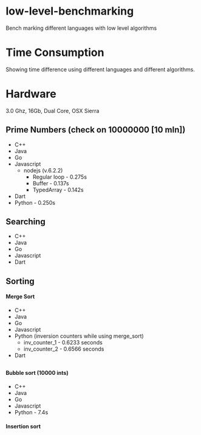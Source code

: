 # low-level-benchmarking
Bench marking different languages with low level algorithms

# Time Consumption
Showing time difference using different languages and different algorithms.

# Hardware
3.0 Ghz, 16Gb, Dual Core, OSX Sierra

## Prime Numbers (check on 10000000 [10 mln])
* C++
* Java
* Go
* Javascript
  * nodejs (v.6.2.2)
    * Regular loop - 0.275s
    * Buffer       - 0.137s
    * TypedArray   - 0.142s
* Dart
* Python - 0.250s


## Searching
* C++
* Java
* Go
* Javascript
* Dart


## Sorting
#### Merge Sort

 * C++
 * Java
 * Go
 * Javascript
 * Python (inversion counters while using merge_sort)
   * inv_counter_1 - 0.6233 seconds
   * inv_counter_2 - 0.6566 seconds
 * Dart

## 
#### Bubble sort (10000 ints)

 * C++
 * Java
 * Go
 * Javascript
 * Python - 7.4s


#### Insertion sort


